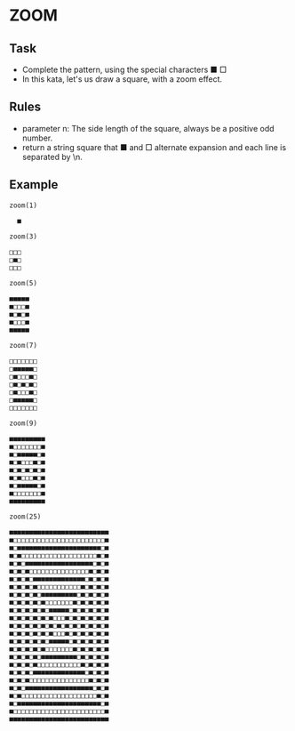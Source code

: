 # ZOOM

## Task
- Complete the pattern, using the special characters ■ □
- In this kata, let's us draw a square, with a zoom effect.

## Rules
- parameter n: The side length of the square, always be a positive odd number.
- return a string square that ■ and □ alternate expansion and each line is separated by \n.

## Example

```
zoom(1)

  ■

zoom(3)

□□□
□■□
□□□

zoom(5)

■■■■■
■□□□■
■□■□■
■□□□■
■■■■■

zoom(7)

□□□□□□□
□■■■■■□
□■□□□■□
□■□■□■□
□■□□□■□
□■■■■■□
□□□□□□□

zoom(9)

■■■■■■■■■
■□□□□□□□■
■□■■■■■□■
■□■□□□■□■
■□■□■□■□■
■□■□□□■□■
■□■■■■■□■
■□□□□□□□■
■■■■■■■■■

zoom(25)

■■■■■■■■■■■■■■■■■■■■■■■■■
■□□□□□□□□□□□□□□□□□□□□□□□■
■□■■■■■■■■■■■■■■■■■■■■■□■
■□■□□□□□□□□□□□□□□□□□□□■□■
■□■□■■■■■■■■■■■■■■■■■□■□■
■□■□■□□□□□□□□□□□□□□□■□■□■
■□■□■□■■■■■■■■■■■■■□■□■□■
■□■□■□■□□□□□□□□□□□■□■□■□■
■□■□■□■□■■■■■■■■■□■□■□■□■
■□■□■□■□■□□□□□□□■□■□■□■□■
■□■□■□■□■□■■■■■□■□■□■□■□■
■□■□■□■□■□■□□□■□■□■□■□■□■
■□■□■□■□■□■□■□■□■□■□■□■□■
■□■□■□■□■□■□□□■□■□■□■□■□■
■□■□■□■□■□■■■■■□■□■□■□■□■
■□■□■□■□■□□□□□□□■□■□■□■□■
■□■□■□■□■■■■■■■■■□■□■□■□■
■□■□■□■□□□□□□□□□□□■□■□■□■
■□■□■□■■■■■■■■■■■■■□■□■□■
■□■□■□□□□□□□□□□□□□□□■□■□■
■□■□■■■■■■■■■■■■■■■■■□■□■
■□■□□□□□□□□□□□□□□□□□□□■□■
■□■■■■■■■■■■■■■■■■■■■■■□■
■□□□□□□□□□□□□□□□□□□□□□□□■
■■■■■■■■■■■■■■■■■■■■■■■■■
```
